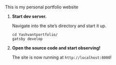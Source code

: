 

This is my personal portfolio website

1.  **Start dev server.**

    Navigate into the site’s directory and start it up.

    ```shell
    cd Yashvantportfolio/
    gatsby develop
    ```

2.  **Open the source code and start observing!**

    The site is now running at `http://localhost:8000`!
